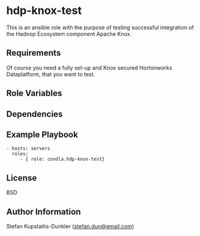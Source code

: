 hdp-knox-test
=========

This is an ansible role with the purpose of testing successful integration of
the Hadoop Ecosystem component Apache Knox.

Requirements
------------

Of course you need a fully set-up and Knox secured Hortonworks Dataplatform,
that you want to test.

Role Variables
--------------

Dependencies
------------

Example Playbook
----------------

    - hosts: servers
      roles:
         - { role: condla.hdp-knox-test}

License
-------

BSD

Author Information
------------------

Stefan Kupstaitis-Dunkler (stefan.dun@gmail.com)
